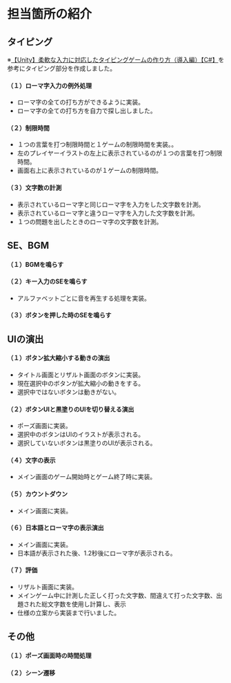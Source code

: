 # 担当箇所の紹介
## タイピング
※[【Unity】柔軟な入力に対応したタイピングゲームの作り方（導入編）【C#】](https://qiita.com/AkioMabuchi/items/a7afa292b9e47123b222)を参考にタイピング部分を作成しました。
#### （１）ローマ字入力の例外処理
- ローマ字の全ての打ち方ができるように実装。
- ローマ字の全ての打ち方を自力で探し出しました。
#### （２）制限時間
- １つの言葉を打つ制限時間と１ゲームの制限時間を実装。。
- 左のプレイヤーイラストの左上に表示されているのが１つの言葉を打つ制限時間。
- 画面右上に表示されているのが１ゲームの制限時間。
#### （３）文字数の計測
- 表示されているローマ字と同じローマ字を入力をした文字数を計測。
- 表示されているローマ字と違うローマ字を入力した文字数を計測。
- １つの問題を出したときのローマ字の文字数を計測。

## SE、BGM
#### （１）BGMを鳴らす
#### （２）キー入力のSEを鳴らす
- アルファベットごとに音を再生する処理を実装。
#### （３）ボタンを押した時のSEを鳴らす

## UIの演出
#### （１）ボタン拡大縮小する動きの演出
- タイトル画面とリザルト画面のボタンに実装。
- 現在選択中のボタンが拡大縮小の動きをする。
- 選択中ではないボタンは動きがない。
#### （２）ボタンUIと黒塗りのUIを切り替える演出
- ポーズ画面に実装。
- 選択中のボタンはUIのイラストが表示される。
- 選択していないボタンは黒塗りのUIが表示される。
#### （４）文字の表示
- メイン画面のゲーム開始時とゲーム終了時に実装。
#### （５）カウントダウン
- メイン画面に実装。
#### （６）日本語とローマ字の表示演出
- メイン画面に実装。
- 日本語が表示された後、1.2秒後にローマ字が表示される。
#### （７）評価
- リザルト画面に実装。
- メインゲーム中に計測した正しく打った文字数、間違えて打った文字数、出題された総文字数を使用し計算し、表示
- 仕様の立案から実装まで行いました。

## その他
#### （１）ポーズ画面時の時間処理
#### （２）シーン遷移

